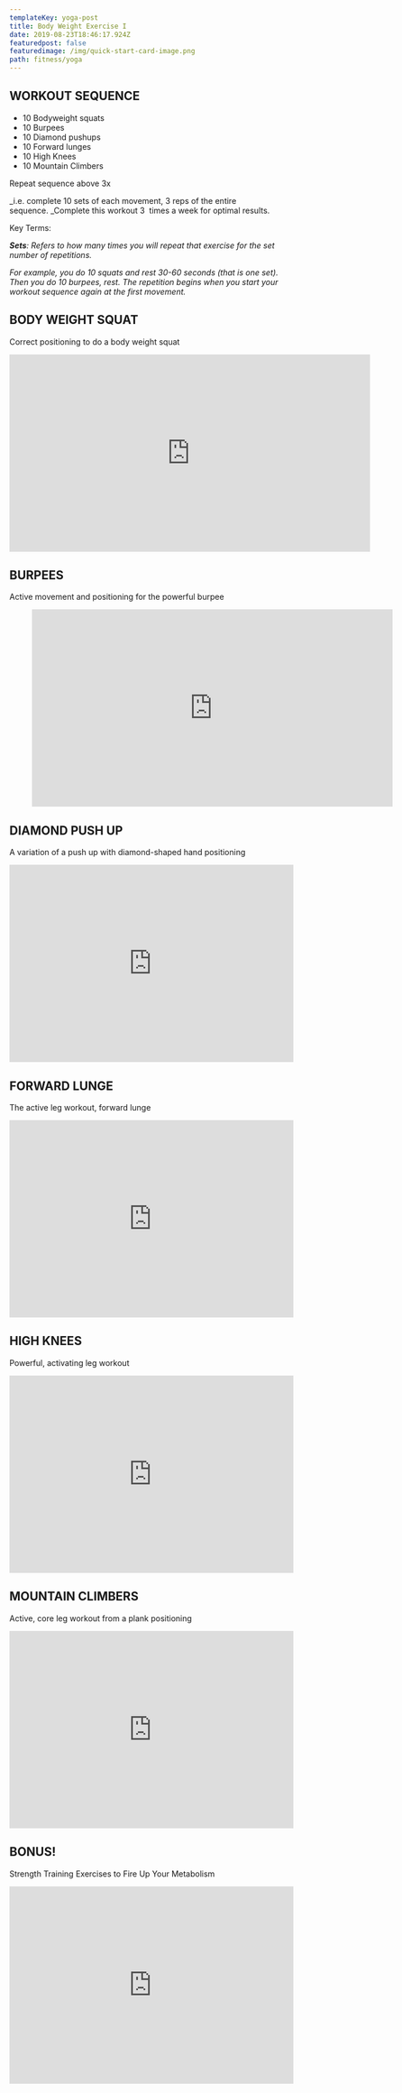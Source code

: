 ```yaml
---
templateKey: yoga-post
title: Body Weight Exercise I
date: 2019-08-23T18:46:17.924Z
featuredpost: false
featuredimage: /img/quick-start-card-image.png
path: fitness/yoga
---
```

## WORKOUT SEQUENCE

- 10 Bodyweight squats
- 10 Burpees
- 10 Diamond pushups
- 10 Forward lunges
- 10 High Knees
- 10 Mountain Climbers

Repeat sequence above 3x

_i.e. complete 10 sets of each movement, 3 reps of the entire sequence. _Complete this workout 3  times a week for optimal results.

Key Terms:

**_Sets_**_: Refers to how many times you will repeat that exercise for the set number of repetitions._

_For example, you do 10 squats and rest 30-60 seconds (that is one set). Then you do 10 burpees, rest. The repetition begins when you start your workout sequence again at the first movement._

## BODY WEIGHT SQUAT

Correct positioning to do a body weight squat

<iframe src="https://player.vimeo.com/video/267672677" width="640" height="350" frameBorder="0" allowfullscreen="allowfullscreen"></iframe>

## BURPEES

Active movement and positioning for the powerful burpee

<figure>
  <iframe src="https://player.vimeo.com/video/267840638" width="640" height="350" frameBorder="0" allowfullscreen="allowfullscreen"></iframe>
</figure>

## DIAMOND PUSH UP

A variation of a push up with diamond-shaped hand positioning

<iframe src="https://player.vimeo.com/video/267840755" width="100%" height="350" allowfullscreen="allowfullscreen" frameBorder="0"></iframe>

## FORWARD LUNGE

The active leg workout, forward lunge

<iframe src="https://player.vimeo.com/video/267840869" width="100%" height="350" allowfullscreen="allowfullscreen" frameBorder="0"></iframe>

## HIGH KNEES

Powerful, activating leg workout

<iframe src="https://player.vimeo.com/video/267840944" width="100%" height="350" allowfullscreen="allowfullscreen" frameBorder="0"></iframe>

## MOUNTAIN CLIMBERS

Active, core leg workout from a plank positioning

<iframe src="https://player.vimeo.com/video/267845016" width="100%" height="350" allowfullscreen="allowfullscreen" frameBorder="0"></iframe>

## BONUS!

Strength Training Exercises to Fire Up Your Metabolism

<iframe src="https://player.vimeo.com/video/267845099" width="100%" height="350" allowfullscreen="allowfullscreen" frameBorder="0"></iframe>

